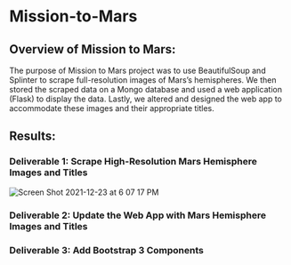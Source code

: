 # Mission-to-Mars

## Overview of Mission to Mars:

The purpose of Mission to Mars project was to use BeautifulSoup and Splinter to scrape full-resolution images of Mars’s hemispheres. We then stored the scraped data on a Mongo database and used a web application (Flask) to display the data. Lastly, we altered and designed the web app to accommodate these images and their appropriate titles.

## Results: 

### Deliverable 1: Scrape High-Resolution Mars Hemisphere Images and Titles 

![Screen Shot 2021-12-23 at 6 07 17 PM](https://user-images.githubusercontent.com/91925639/147387843-f22c3205-1f34-4b82-9773-389ce7f03627.png)

### Deliverable 2: Update the Web App with Mars Hemisphere Images and Titles 



### Deliverable 3: Add Bootstrap 3 Components 
